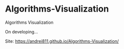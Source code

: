 # Algorithms-Visualization
Algorithms Visualization

On developing...

Site: https://andrei811.github.io/Algorithms-Visualization/
 
